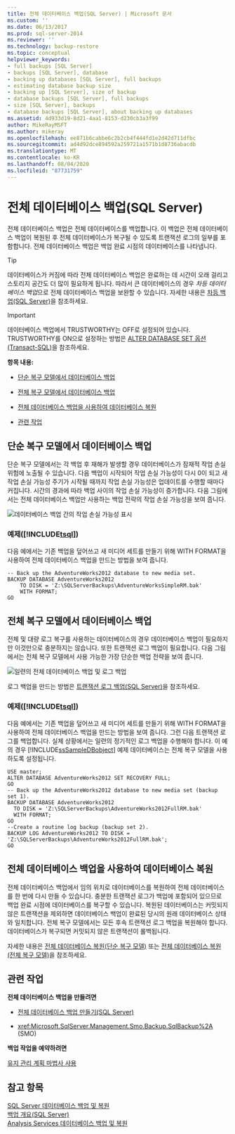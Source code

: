 ```yaml
---
title: 전체 데이터베이스 백업(SQL Server) | Microsoft 문서
ms.custom: ''
ms.date: 06/13/2017
ms.prod: sql-server-2014
ms.reviewer: ''
ms.technology: backup-restore
ms.topic: conceptual
helpviewer_keywords:
- full backups [SQL Server]
- backups [SQL Server], database
- backing up databases [SQL Server], full backups
- estimating database backup size
- backing up [SQL Server], size of backup
- database backups [SQL Server], full backups
- size [SQL Server], backups
- database backups [SQL Server], about backing up databases
ms.assetid: 4d933d19-8d21-4aa1-8153-d230cb3a3f99
author: MikeRayMSFT
ms.author: mikeray
ms.openlocfilehash: ee871b6cabbe6c2b2cb4f444fd1e2d42d711dfbc
ms.sourcegitcommit: ad4d92dce894592a259721a1571b1d8736abacdb
ms.translationtype: MT
ms.contentlocale: ko-KR
ms.lasthandoff: 08/04/2020
ms.locfileid: "87731759"
---
```

# <a name="full-database-backups-sql-server"></a>전체 데이터베이스 백업(SQL Server)
  전체 데이터베이스 백업은 전체 데이터베이스를 백업합니다. 이 백업은 전체 데이터베이스 백업이 복원된 후 전체 데이터베이스가 복구될 수 있도록 트랜잭션 로그의 일부를 포함합니다. 전체 데이터베이스 백업은 백업 완료 시점의 데이터베이스를 나타냅니다.  
  
> [!TIP]  
>  데이터베이스가 커짐에 따라 전체 데이터베이스 백업은 완료하는 데 시간이 오래 걸리고 스토리지 공간도 더 많이 필요하게 됩니다. 따라서 큰 데이터베이스의 경우 *차등 데이터베이스 백업*으로 전체 데이터베이스 백업을 보완할 수 있습니다. 자세한 내용은 [차등 백업&#40;SQL Server&#41;](differential-backups-sql-server.md)을 참조하세요.  
  
> [!IMPORTANT]  
>  데이터베이스 백업에서 TRUSTWORTHY는 OFF로 설정되어 있습니다. TRUSTWORTHY를 ON으로 설정하는 방법은 [ALTER DATABASE SET 옵션&#40;Transact-SQL&#41;](/sql/t-sql/statements/alter-database-transact-sql-set-options)을 참조하세요.  
  
 **항목 내용:**  
  
-   [단순 복구 모델에서 데이터베이스 백업](#DbBuRMs)  
  
-   [전체 복구 모델에서 데이터베이스 백업](#DbBuRMf)  
  
-   [전체 데이터베이스 백업을 사용하여 데이터베이스 복원](#RestoreDbBu)  
  
-   [관련 작업](#RelatedTasks)  
  
##  <a name="database-backups-under-the-simple-recovery-model"></a><a name="DbBuRMs"></a> 단순 복구 모델에서 데이터베이스 백업  
 단순 복구 모델에서는 각 백업 후 재해가 발생할 경우 데이터베이스가 잠재적 작업 손실 위험에 노출될 수 있습니다. 다음 백업이 시작되어 작업 손실 가능성이 다시 0이 되고 새 작업 손실 가능성 주기가 시작될 때까지 작업 손실 가능성은 업데이트를 수행할 때마다 커집니다. 시간의 경과에 따라 백업 사이의 작업 손실 가능성이 증가합니다. 다음 그림에서는 전체 데이터베이스 백업만 사용하는 백업 전략의 작업 손실 가능성을 보여 줍니다.  
  
 ![데이터베이스 백업 간의 작업 손실 가능성 표시](../../database-engine/media/bnr-rmsimple-1-fulldb-backups.gif "데이터베이스 백업 간의 작업 손실 가능성 표시")  
  
### <a name="example--tsql"></a>예제([!INCLUDE[tsql](../../../includes/tsql-md.md)])  
 다음 예에서는 기존 백업을 덮어쓰고 새 미디어 세트를 만들기 위해 WITH FORMAT을 사용하여 전체 데이터베이스 백업을 만드는 방법을 보여 줍니다.  
  
```  
-- Back up the AdventureWorks2012 database to new media set.  
BACKUP DATABASE AdventureWorks2012  
    TO DISK = 'Z:\SQLServerBackups\AdventureWorksSimpleRM.bak'   
    WITH FORMAT;  
GO  
```  
  
##  <a name="database-backups-under-the-full-recovery-model"></a><a name="DbBuRMf"></a> 전체 복구 모델에서 데이터베이스 백업  
 전체 및 대량 로그 복구를 사용하는 데이터베이스의 경우 데이터베이스 백업이 필요하지만 이것만으로 충분하지는 않습니다. 또한 트랜잭션 로그 백업이 필요합니다. 다음 그림에서는 전체 복구 모델에서 사용 가능한 가장 단순한 백업 전략을 보여 줍니다.  
  
 ![일련의 전체 데이터베이스 백업 및 로그 백업](../../database-engine/media/bnr-rmfull-1-fulldb-log-backups.gif "일련의 전체 데이터베이스 백업 및 로그 백업")  
  
 로그 백업을 만드는 방법은 [트랜잭션 로그 백업&#40;SQL Server&#41;](transaction-log-backups-sql-server.md)을 참조하세요.  
  
### <a name="example--tsql"></a>예제([!INCLUDE[tsql](../../../includes/tsql-md.md)])  
 다음 예에서는 기존 백업을 덮어쓰고 새 미디어 세트를 만들기 위해 WITH FORMAT을 사용하여 전체 데이터베이스 백업을 만드는 방법을 보여 줍니다. 그런 다음 트랜잭션 로그를 백업합니다. 실제 상황에서는 일련의 정기적인 로그 백업을 수행해야 합니다. 이 예의 경우 [!INCLUDE[ssSampleDBobject](../../includes/sssampledbobject-md.md)] 예제 데이터베이스는 전체 복구 모델을 사용하도록 설정됩니다.  
  
```  
USE master;  
ALTER DATABASE AdventureWorks2012 SET RECOVERY FULL;  
GO  
-- Back up the AdventureWorks2012 database to new media set (backup set 1).  
BACKUP DATABASE AdventureWorks2012  
  TO DISK = 'Z:\SQLServerBackups\AdventureWorks2012FullRM.bak'   
  WITH FORMAT;  
GO  
--Create a routine log backup (backup set 2).  
BACKUP LOG AdventureWorks2012 TO DISK = 'Z:\SQLServerBackups\AdventureWorks2012FullRM.bak';  
GO  
```  
  
##  <a name="use-a-full-database-backup-to-restore-the-database"></a><a name="RestoreDbBu"></a> 전체 데이터베이스 백업을 사용하여 데이터베이스 복원  
 전체 데이터베이스 백업에서 임의 위치로 데이터베이스를 복원하여 전체 데이터베이스를 한 번에 다시 만들 수 있습니다. 충분한 트랜잭션 로그가 백업에 포함되어 있으므로 백업 완료 시점에 데이터베이스를 복구할 수 있습니다. 복원된 데이터베이스는 커밋되지 않은 트랜잭션을 제외하면 데이터베이스 백업이 완료된 당시의 원래 데이터베이스 상태와 일치합니다. 전체 복구 모델에서는 모든 후속 트랜잭션 로그 백업을 복원해야 합니다. 데이터베이스가 복구되면 커밋되지 않은 트랜잭션이 롤백됩니다.  
  
 자세한 내용은 [전체 데이터베이스 복원&#40;단순 복구 모델&#41;](complete-database-restores-simple-recovery-model.md) 또는 [전체 데이터베이스 복원&#40;전체 복구 모델&#41;](complete-database-restores-full-recovery-model.md)을 참조하세요.  
  
##  <a name="related-tasks"></a><a name="RelatedTasks"></a> 관련 작업  
 **전체 데이터베이스 백업을 만들려면**  
  
-   [전체 데이터베이스 백업 만들기&#40;SQL Server&#41;](create-a-full-database-backup-sql-server.md)  
  
-   <xref:Microsoft.SqlServer.Management.Smo.Backup.SqlBackup%2A> (SMO)  
  
 **백업 작업을 예약하려면**  
  
 [유지 관리 계획 마법사 사용](../maintenance-plans/use-the-maintenance-plan-wizard.md)  
  
## <a name="see-also"></a>참고 항목  
 [SQL Server 데이터베이스 백업 및 복원](back-up-and-restore-of-sql-server-databases.md)   
 [백업 개요&#40;SQL Server&#41;](backup-overview-sql-server.md)   
 [Analysis Services 데이터베이스 백업 및 복원](https://docs.microsoft.com/analysis-services/multidimensional-models/backup-and-restore-of-analysis-services-databases)  
  
  
